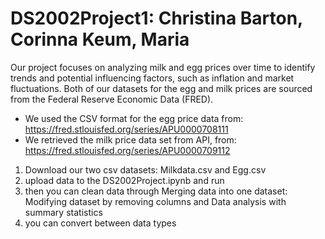 # DS2002Project1: Christina Barton, Corinna Keum, Maria

Our project focuses on analyzing milk and egg prices over time to identify trends and potential influencing factors, such as inflation and market fluctuations. Both of our datasets for the egg and milk prices are sourced from the Federal Reserve Economic Data (FRED). 
- We used the CSV format for the egg price data from:
https://fred.stlouisfed.org/series/APU0000708111
- We retrieved the milk price data set from API, from:
https://fred.stlouisfed.org/series/APU0000709112
1. Download our two csv datasets: Milkdata.csv and Egg.csv
2. upload data to the DS2002Project.ipynb and run
3. then you can clean data through Merging data into one dataset: Modifying dataset by removing columns and Data analysis with summary statistics
4. you can convert between data types
